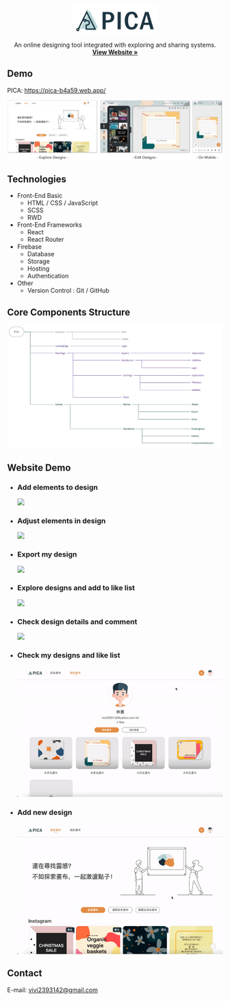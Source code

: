 <!-- # PICA -->
<p align="center">
  <a href="https://pica-b4a59.web.app/">
    <img src="./src/img/src/banner/logo-wide.svg" alt="Logo" width="200">
  </a>

  <!-- <h3 align="center">PICA</h3> -->

  <p align="center">
   An online designing tool integrated with exploring and sharing systems.
    <br />
    <a href="https://pica-b4a59.web.app/"><strong>View Website »</strong></a>
    <br />
  </p> 
</p>

## Demo

PICA: https://pica-b4a59.web.app/

![](./src/img/src/readme/overview.png)

<!-- User: test@gmail.com Password: 123456 -->

## Technologies

-   Front-End Basic
    -   HTML / CSS / JavaScript
    -   SCSS
    -   RWD
-   Front-End Frameworks
    -   React
    -   React Router
-   Firebase
    -   Database
    -   Storage
    -   Hosting
    -   Authentication
-   Other
    -   Version Control : Git / GitHub

## Core Components Structure

![](./src/img/src/readme/componentsStructure.jpg)

## Website Demo

-   ### Add elements to design

    ![](./src/img/src/readme/addElements.gif)

-   ### Adjust elements in design

    ![](./src/img/src/readme/adjustElements.gif)

-   ### Export my design

    ![](./src/img/src/readme/exportDesign.gif)

-   ### Explore designs and add to like list

    ![](./src/img/src/readme/explore.gif)

-   ### Check design details and comment

    ![](./src/img/src/readme/shot.gif)

-   ### Check my designs and like list

    ![](./src/img/src/readme/myProfile.gif)

-   ### Add new design

    ![](./src/img/src/readme/addNew.gif)

## Contact

E-mail: vivi2393142@gmail.com
